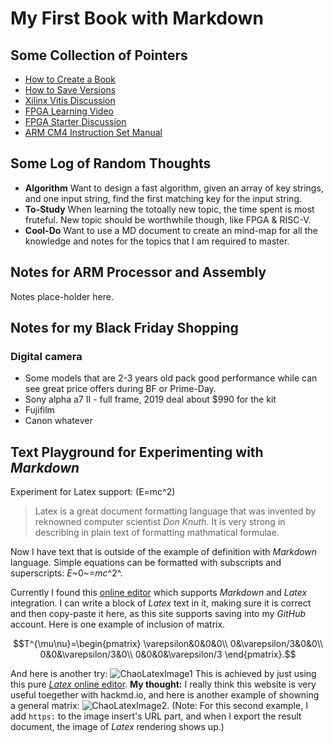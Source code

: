 # My First Book with Markdown
## Some Collection of Pointers
- [How to Create a Book ](/s/how-to-create-book)
- [How to Save Versions](/s/how-to-save)
- [Xilinx Vitis Discussion](https://www.eevblog.com/forum/fpga/xilinx-announces-vitis/?PHPSESSID=o7e7u7ieeshb8lo6jc8hjisf75)
- [FPGA Learning Video](https://www.youtube.com/user/LBEbooks/playlists)
- [FPGA Starter Discussion](https://www.eevblog.com/forum/fpga/exercise-focused-fpga-learning-resource/?PHPSESSID=o7e7u7ieeshb8lo6jc8hjisf75)
- [ARM CM4 Instruction Set Manual](https://developer.arm.com/docs/dui0553/a/the-cortex-m4-instruction-set/memory-access-instructions/ldrex-and-strex)

## Some Log of Random Thoughts
- **Algorithm** Want to design a fast algorithm, given an array of key strings, and one input string, find the first matching key for the input string.
- **To-Study** When learning the totoally new topic, the time spent is most fruteful. New topic should be worthwhile though, like FPGA & RISC-V.
- **Cool-Do** Want to use a MD document to create an mind-map for all the knowledge and notes for the topics that I am required to master.

## Notes for ARM Processor and Assembly
Notes place-holder here.

## Notes for my Black Friday Shopping
### Digital camera
- Some models that are 2-3 years old pack good performance while can see great price offers during BF or Prime-Day. 
- Sony alpha a7 II - full frame, 2019 deal about $990 for the kit
- Fujifilm
- Canon whatever

## Text Playground for Experimenting with *Markdown*
Experiment for Latex support: \(E=mc^2\)
> Latex is a great document formatting language that was invented by reknowned computer scientist *Don Knuth*. It is very strong in describing in plain text of formatting mathmatical formulae.

Now I have text that is outside of the example of definition with *Markdown* language. Simple equations can be formatted with subscripts and superscripts: *E*~0~=*mc*^2^.

Currently I found this [online editor](https://upmath.me) which supports *Markdown* and *Latex* integration. I can write a block of *Latex* text in it, making sure it is correct and then copy-paste it here, as this site supports saving into my *GitHub* account. Here is one example of inclusion of matrix.

$$T^{\mu\nu}=\begin{pmatrix}
\varepsilon&0&0&0\\
0&\varepsilon/3&0&0\\
0&0&\varepsilon/3&0\\
0&0&0&\varepsilon/3
\end{pmatrix}.$$

And here is another try:
![ChaoLatexImage1](//tex.s2cms.ru/svg/%24%24T%5E%7B%5Cmu%5Cnu%7D%3D%5Cbegin%7Bpmatrix%7D%0A%5Cvarepsilon%260%260%260%5C%5C%0A0%26%5Cvarepsilon%2F3%260%260%5C%5C%0A0%260%26%5Cvarepsilon%2F3%260%5C%5C%0A0%260%260%26%5Cvarepsilon%2F3%0A%5Cend%7Bpmatrix%7D.%24%24)
This is achieved by just using this pure [*Latex* online editor](https://tex.s2cms.com). **My thought:** I really think this website is very useful toegether with hackmd.io, and here is another example of showning a general matrix:
![ChaoLatexImage2](https://tex.s2cms.ru/svg/A_%7Bm%2Cn%7D%20%3D%20%5Cbegin%7Bpmatrix%7D%0A%20a_%7B1%2C1%7D%20%26%20a_%7B1%2C2%7D%20%26%20%5Ccdots%20%26%20a_%7B1%2Cn%7D%20%5C%5C%0A%20a_%7B2%2C1%7D%20%26%20a_%7B2%2C2%7D%20%26%20%5Ccdots%20%26%20a_%7B2%2Cn%7D%20%5C%5C%0A%20%5Cvdots%20%20%26%20%5Cvdots%20%20%26%20%5Cddots%20%26%20%5Cvdots%20%20%5C%5C%0A%20a_%7Bm%2C1%7D%20%26%20a_%7Bm%2C2%7D%20%26%20%5Ccdots%20%26%20a_%7Bm%2Cn%7D%0A%5Cend%7Bpmatrix%7D).
(Note: For this second example, I add ```https:``` to the image insert's URL part, and when I export the result document, the image of *Latex* rendering shows up.)



